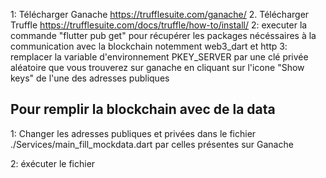 1: Télécharger Ganache https://trufflesuite.com/ganache/
2. Télécharger Truffle https://trufflesuite.com/docs/truffle/how-to/install/
2: executer la commande "flutter pub get" pour récupérer les packages nécéssaires à la communication avec
la blockchain notemment web3_dart et http
3: remplacer la variable d'environnement PKEY_SERVER par une clé privée aléatoire que vous trouverez sur ganache en cliquant sur l'icone "Show keys" de l'une des adresses publiques

## Pour remplir la blockchain avec de la data
1: Changer les adresses publiques et privées dans le fichier ./Services/main_fill_mockdata.dart 
par celles présentes sur Ganache

2: éxécuter le fichier
